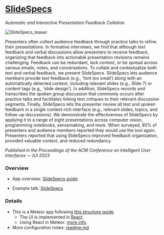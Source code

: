 # [SlideSpecs](https://jeremywrnr.com/SlideSpecs/)

*Automatic and Interactive Presentation Feedback Collation*

![SlideSpecs_teaser](https://user-images.githubusercontent.com/4837429/215202458-d1d09aaa-ddc6-420d-8109-c95e7bc6c93b.jpg)

Presenters often collect audience feedback through practice talks to refine their presentations. In formative interviews, we find that although text feedback and verbal discussions allow presenters to receive feedback, organizing that feedback into actionable presentation revisions remains challenging. Feedback can be redundant, lack context, or be spread across various emails, notes, and conversations. To collate and contextualize both text and verbal feedback, we present SlideSpecs. SlideSpecs lets audience members provide text feedback (e.g., ‘font too small’) along with an automatically detected context, including relevant slides (e.g., Slide 7) or content tags (e.g., ‘slide design’). In addition, SlideSpecs records and transcribes the spoken group discussion that commonly occurs after practice talks and facilitates linking text critiques to their relevant discussion segments. Finally, SlideSpecs lets the presenter review all text and spoken feedback in a single context-rich interface (e.g., relevant slides, topics, and follow-up discussions). We demonstrate the effectiveness of SlideSpecs by applying it to a range of eight presentations across computer vision, programming notebooks, sensemaking, and more. When surveyed, 85% of presenters and audience members reported they would use the tool again. Presenters reported that using SlideSpecs improved feedback organization, provided valuable context, and reduced redundancy.

*Published in the Proceedings of the ACM Conference on Intelligent User Interfaces — IUI 2023*


### Overview

- App overview: [SlideSpecs guide](https://slidespecs.berkeley.edu/guide)
<!-- - Full research paper: [PDF]() -->
- Example talk: [SlideSpecs](https://slidespecs.berkeley.edu/comment/tAHHEDR5n688c8rXM  )
<!-- - Video: [YouTube]() -->


### Details

- This is a Meteor app following [this structure guide](http://guide.meteor.com/structure.html).
  - The UI is implemented in [React](https://facebook.github.io/react/index.html).
  - Using React in Meteor: [more info](http://guide.meteor.com/v1.3/react.html).
- More configuration notes: [readme.md](https://github.com/BerkeleyHCI/SlideSpecs/blob/main/app/deploy/readme.md)

